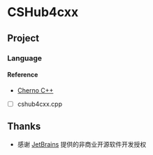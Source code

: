 # CSHub4cxx

## Project

### Language

#### Reference

- [Cherno C++](https://space.bilibili.com/364152971/channel/collectiondetail?sid=13909)

- [ ] cshub4cxx.cpp

## Thanks

- 感谢 [JetBrains](https://www.jetbrains.com/) 提供的非商业开源软件开发授权

